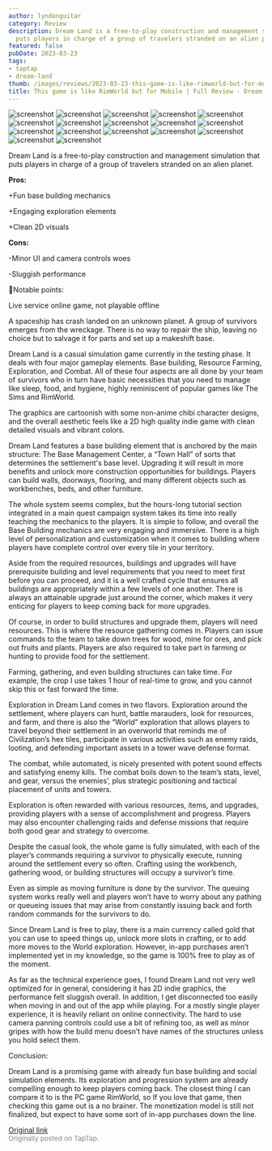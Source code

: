 ```yaml
---
author: lyndonguitar
category: Review
description: Dream Land is a free-to-play construction and management simulation that
  puts players in charge of a group of travelers stranded on an alien planet.
featured: false
pubDate: 2023-03-23
tags:
- taptap
- dream-land
thumb: /images/reviews/2023-03-23-this-game-is-like-rimworld-but-for-mobile--full-review---dream-land-0.avif
title: This game is like RimWorld but for Mobile | Full Review - Dream Land
---
```


<div class="gallery">
  <img src="/images/reviews/2023-03-23-this-game-is-like-rimworld-but-for-mobile--full-review---dream-land-0.avif" alt="screenshot" />
  <img src="/images/reviews/2023-03-23-this-game-is-like-rimworld-but-for-mobile--full-review---dream-land-1.avif" alt="screenshot" />
  <img src="/images/reviews/2023-03-23-this-game-is-like-rimworld-but-for-mobile--full-review---dream-land-2.avif" alt="screenshot" />
  <img src="/images/reviews/2023-03-23-this-game-is-like-rimworld-but-for-mobile--full-review---dream-land-3.avif" alt="screenshot" />
  <img src="/images/reviews/2023-03-23-this-game-is-like-rimworld-but-for-mobile--full-review---dream-land-4.avif" alt="screenshot" />
  <img src="/images/reviews/2023-03-23-this-game-is-like-rimworld-but-for-mobile--full-review---dream-land-5.avif" alt="screenshot" />
  <img src="/images/reviews/2023-03-23-this-game-is-like-rimworld-but-for-mobile--full-review---dream-land-6.avif" alt="screenshot" />
  <img src="/images/reviews/2023-03-23-this-game-is-like-rimworld-but-for-mobile--full-review---dream-land-7.avif" alt="screenshot" />
  <img src="/images/reviews/2023-03-23-this-game-is-like-rimworld-but-for-mobile--full-review---dream-land-8.avif" alt="screenshot" />
  <img src="/images/reviews/2023-03-23-this-game-is-like-rimworld-but-for-mobile--full-review---dream-land-9.avif" alt="screenshot" />
  <img src="/images/reviews/2023-03-23-this-game-is-like-rimworld-but-for-mobile--full-review---dream-land-10.avif" alt="screenshot" />
  <img src="/images/reviews/2023-03-23-this-game-is-like-rimworld-but-for-mobile--full-review---dream-land-11.avif" alt="screenshot" />
  <img src="/images/reviews/2023-03-23-this-game-is-like-rimworld-but-for-mobile--full-review---dream-land-12.avif" alt="screenshot" />
  <img src="/images/reviews/2023-03-23-this-game-is-like-rimworld-but-for-mobile--full-review---dream-land-13.avif" alt="screenshot" />
  <img src="/images/reviews/2023-03-23-this-game-is-like-rimworld-but-for-mobile--full-review---dream-land-14.avif" alt="screenshot" />
  <img src="/images/reviews/2023-03-23-this-game-is-like-rimworld-but-for-mobile--full-review---dream-land-15.avif" alt="screenshot" />
  <img src="/images/reviews/2023-03-23-this-game-is-like-rimworld-but-for-mobile--full-review---dream-land-16.avif" alt="screenshot" />
</div>

Dream Land is a free-to-play construction and management simulation that puts players in charge of a group of travelers stranded on an alien planet.


**Pros:**


+Fun base building mechanics

+Engaging exploration elements

+Clean 2D visuals


**Cons:**


-Minor UI and camera controls woes

-Sluggish performance

📝Notable points:

Live service online game, not playable offline

A spaceship has crash landed on an unknown planet. A group of survivors emerges from the wreckage. There is no way to repair the ship, leaving no choice but to salvage it for parts and set up a makeshift base.

Dream Land is a casual simulation game currently in the testing phase. It deals with four major gameplay elements. Base building, Resource Farming, Exploration, and Combat. All of these four aspects are all done by your team of survivors who in turn have basic necessities that you need to manage like sleep, food, and hygiene, highly reminiscent of popular games like The Sims and RimWorld.

The graphics are cartoonish with some non-anime chibi character designs, and the overall aesthetic feels like a 2D high quality indie game with clean detailed visuals and vibrant colors.

Dream Land features a base building element that is anchored by the main structure: The Base Management Center, a “Town Hall” of sorts that determines the settlement's base level. Upgrading it will result in more benefits and unlock more construction opportunities for buildings. Players can build walls, doorways, flooring, and many different objects such as workbenches, beds, and other furniture.

The whole system seems complex, but the hours-long tutorial section integrated in a main quest campaign system takes its time into really teaching the mechanics to the players. It is simple to follow, and overall the Base Building mechanics are very engaging and immersive. There is a high level of personalization and customization when it comes to building where players have complete control over every tile in your territory.

Aside from the required resources, buildings and upgrades will have prerequisite building and level requirements that you need to meet first before you can proceed, and it is a well crafted cycle that ensures all buildings are appropriately within a few levels of one another. There is always an attainable upgrade just around the corner, which makes it very enticing for players to keep coming back for more upgrades.

Of course, in order to build structures and upgrade them, players will need resources. This is where the resource gathering comes in. Players can issue commands to the team to take down trees for wood, mine for ores, and pick out fruits and plants. Players are also required to take part in farming or hunting to provide food for the settlement.

Farming, gathering, and even building structures can take time. For example, the crop I use takes 1 hour of real-time to grow, and you cannot skip this or fast forward the time.

Exploration in Dream Land comes in two flavors. Exploration around the settlement, where players can hunt, battle marauders, look for resources, and farm, and there is also the “World” exploration that allows players to travel beyond their settlement in an overworld that reminds me of Civilization’s hex tiles, participate in various activities such as enemy raids, looting, and defending important assets in a tower wave defense format.

The combat, while automated, is nicely presented with potent sound effects and satisfying enemy kills. The combat boils down to the team’s stats, level, and gear, versus the enemies’, plus strategic positioning and tactical placement of units and towers.

Exploration is often rewarded with various resources, items, and upgrades, providing players with a sense of accomplishment and progress. Players may also encounter challenging raids and defense missions that require both good gear and strategy to overcome.

Despite the casual look, the whole game is fully simulated, with each of the player’s commands requiring a survivor to physically execute, running around the settlement every so often. Crafting using the workbench, gathering wood, or building structures will occupy a survivor’s time.

Even as simple as moving furniture is done by the survivor. The queuing system works really well and players won’t have to worry about any pathing or queueing issues that may arise from constantly issuing back and forth random commands for the survivors to do.

Since Dream Land is free to play, there is a main currency called gold that you can use to speed things up, unlock more slots in crafting, or to add more moves to the World exploration. However, in-app purchases aren’t implemented yet in my knowledge, so the game is 100% free to play as of the moment.

As far as the technical experience goes, I found Dream Land not very well optimized for in general, considering it has 2D indie graphics, the performance felt sluggish overall. In addition, I get disconnected too easily when moving in and out of the app while playing. For a mostly single player experience, it is heavily reliant on online connectivity. The hard to use camera panning controls could use a bit of refining too, as well as minor gripes with how the build menu doesn’t have names of the structures unless you hold select them.

Conclusion:

Dream Land is a promising game with already fun base building and social simulation elements. Its exploration and progression system are already compelling enough to keep players coming back. The closest thing I can compare it to is the PC game RimWorld, so If you love that game, then checking this game out is a no brainer. The monetization model is still not finalized, but expect to have some sort of in-app purchases down the line.

[Original link](https://www.taptap.io/post/4873107)<br><span style="font-size: 0.95em; color: #888;">Originally posted on TapTap.</span>